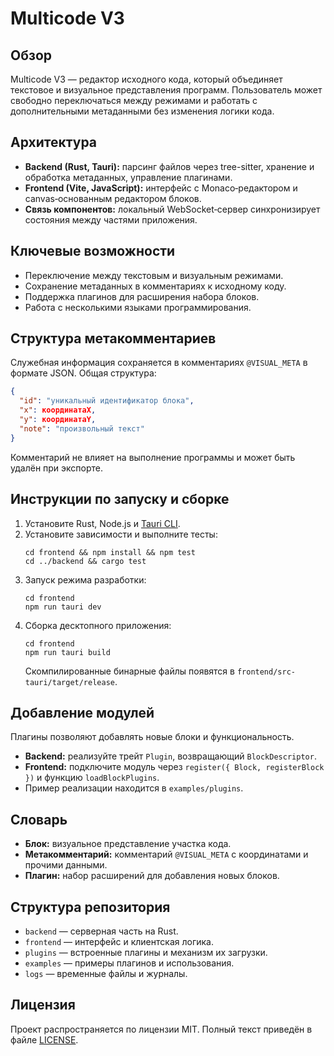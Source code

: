 # Multicode V3

## Обзор
Multicode V3 — редактор исходного кода, который объединяет текстовое и визуальное представления программ. Пользователь может свободно переключаться между режимами и работать с дополнительными метаданными без изменения логики кода.

## Архитектура
- **Backend (Rust, Tauri):** парсинг файлов через tree-sitter, хранение и обработка метаданных, управление плагинами.
- **Frontend (Vite, JavaScript):** интерфейс с Monaco‑редактором и canvas‑основанным редактором блоков.
- **Связь компонентов:** локальный WebSocket‑сервер синхронизирует состояния между частями приложения.

## Ключевые возможности
- Переключение между текстовым и визуальным режимами.
- Сохранение метаданных в комментариях к исходному коду.
- Поддержка плагинов для расширения набора блоков.
- Работа с несколькими языками программирования.

## Структура метакомментариев
Служебная информация сохраняется в комментариях `@VISUAL_META` в формате JSON. Общая структура:
```json
{
  "id": "уникальный идентификатор блока",
  "x": координатаX,
  "y": координатаY,
  "note": "произвольный текст"
}
```
Комментарий не влияет на выполнение программы и может быть удалён при экспорте.

## Инструкции по запуску и сборке
1. Установите Rust, Node.js и [Tauri CLI](https://tauri.app).
2. Установите зависимости и выполните тесты:
   ```
   cd frontend && npm install && npm test
   cd ../backend && cargo test
   ```
3. Запуск режима разработки:
   ```
   cd frontend
   npm run tauri dev
   ```
4. Сборка десктопного приложения:
   ```
   cd frontend
   npm run tauri build
   ```
   Скомпилированные бинарные файлы появятся в `frontend/src-tauri/target/release`.

## Добавление модулей
Плагины позволяют добавлять новые блоки и функциональность.
- **Backend:** реализуйте трейт `Plugin`, возвращающий `BlockDescriptor`.
- **Frontend:** подключите модуль через `register({ Block, registerBlock })` и функцию `loadBlockPlugins`.
- Пример реализации находится в `examples/plugins`.

## Словарь
- **Блок:** визуальное представление участка кода.
- **Метакомментарий:** комментарий `@VISUAL_META` с координатами и прочими данными.
- **Плагин:** набор расширений для добавления новых блоков.

## Структура репозитория
- `backend` — серверная часть на Rust.
- `frontend` — интерфейс и клиентская логика.
- `plugins` — встроенные плагины и механизм их загрузки.
- `examples` — примеры плагинов и использования.
- `logs` — временные файлы и журналы.

## Лицензия
Проект распространяется по лицензии MIT. Полный текст приведён в файле [LICENSE](LICENSE).
